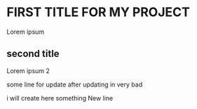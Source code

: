 # FIRST TITLE FOR MY PROJECT
Lorem ipsum 

## second title
Lorem ipsum 2

some line for update after updating in very bad

i will create here something
New line

